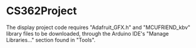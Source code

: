 # CS362Project

The display project code requires "Adafruit_GFX.h" and "MCUFRIEND_kbv" library files to be downloaded, through the Arduino IDE's "Manage Libraries..." section found in "Tools".

